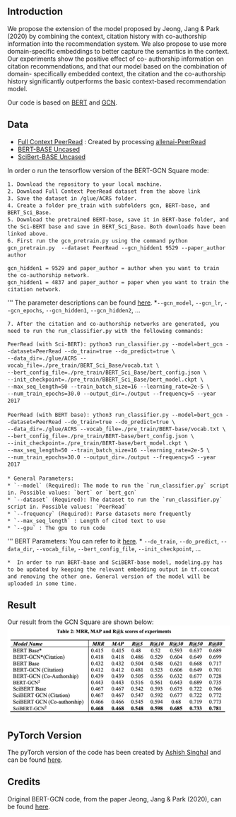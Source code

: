 ## Introduction

We propose the extension of the model proposed by Jeong, Jang & Park (2020) by combining the context, citation history with co-authorship information into the recommendation system. We also propose to use more domain-specific embeddings to better capture the semantics in the context. Our experiments show the positive effect of co- authorship information on citation recommendations, and that our model based on the combination of domain- specifically embedded context, the citation and the co-authorship history significantly outperforms the basic context-based recommendation model.

Our code is based on [BERT](https://github.com/google-research/bert) and [GCN](https://github.com/tkipf/gae/).

## Data
- [Full Context PeerRead](https://bert-gcn-for-paper-citation.s3.ap-northeast-2.amazonaws.com/PeerRead/full_context_PeerRead.csv) : Created by processing [allenai-PeerRead](https://github.com/allenai/PeerRead)
- [BERT-BASE Uncased](https://storage.googleapis.com/bert_models/2020_02_20/uncased_L-12_H-768_A-12.zip)
- [SciBert-BASE Uncased](https://s3-us-west-2.amazonaws.com/ai2-s2-research/scibert/tensorflow_models/scibert_scivocab_uncased.tar.gz)

In order o run the tensorflow version of the BERT-GCN Square mode:

```
1. Download the repository to your local machine.
2. Download Full Context PeerRead dataset from the above link
3. Save the dataset in /glue/ACRS folder.
4. Create a folder pre_train with subfolders gcn, BERT-base, and BERT_Sci_Base.
5. Download the pretrained BERT-base, save it in BERT-base folder, and the Sci-BERT base and save in BERT_Sci_Base. Both downloads have been linked above.
6. First run the gcn_pretrain.py using the command python gcn_pretrain.py  --dataset PeerRead --gcn_hidden1 9529 --paper_author author
  ```
    gcn_hidden1 = 9529 and paper_author = author when you want to train the co-authorship network.
    gcn_hidden1 = 4837 and paper_author = paper when you want to train the citation network. 
   '''
      The parameter descriptions can be found [here](https://github.com/tkipf/gae).
      *`--gcn_model`, `--gcn_lr`, `--gcn_epochs`, `--gcn_hidden1`, `--gcn_hidden2`, ... 
   ```
7. After the citation and co-authorship networks are generated, you need to run the run_classifier.py with the following commands:
  ```
    PeerRead (with Sci-BERT): python3 run_classifier.py --model=bert_gcn --dataset=PeerRead --do_train=true --do_predict=true \
    --data_dir=./glue/ACRS --vocab_file=./pre_train/BERT_Sci_Base/vocab.txt \
    --bert_config_file=./pre_train/BERT_Sci_Base/bert_config.json \
    --init_checkpoint=./pre_train/BBERT_Sci_Base/bert_model.ckpt \
    --max_seq_length=50 --train_batch_size=16 --learning_rate=2e-5 \
    --num_train_epochs=30.0 --output_dir=./output --frequency=5 --year 2017
    
    PeerRead (with BERT base): ython3 run_classifier.py --model=bert_gcn --dataset=PeerRead --do_train=true --do_predict=true \
    --data_dir=./glue/ACRS --vocab_file=./pre_train/BERT-base/vocab.txt \
    --bert_config_file=./pre_train/BERT-base/bert_config.json \
    --init_checkpoint=./pre_train/BERT-base/bert_model.ckpt \
    --max_seq_length=50 --train_batch_size=16 --learning_rate=2e-5 \
    --num_train_epochs=30.0 --output_dir=./output --frequency=5 --year 2017
    
    * General Parameters:
    * `--model` (Required): The mode to run the `run_classifier.py` script in. Possible values: `bert` or `bert_gcn`
    * `--dataset` (Required): The dataset to run the `run_classifier.py` script in. Possible values: `PeerRead`
    * `--frequency` (Required): Parse datasets more frequently
    * `--max_seq_length` : Length of cited text to use 
    * `--gpu` : The gpu to run code
  
  '''
   BERT Parameters: You can refer to it [here](https://github.com/google-research/bert).
    * `--do_train`, `--do_predict`, `--data_dir`, `--vocab_file`, `--bert_config_file`, `--init_checkpoint`, ...
  ```
  *  In order to run BERT-base and SciBERT-base model, modeling.py has to be updated by keeping the relevant embedding output in tf.concat and removing the other one. General version of the model will be uploaded in some time.
```
## Result
Our result from the GCN Square are shown below:
![Alt text](./images/result.png?raw=true "Result")

## PyTorch Version
The pyTorch version of the code has been created by [Ashish Singhal](https://github.com/theGuyWithBlackTie) and can be found [here](https://github.com/theGuyWithBlackTie/pytorch-BERT-GCN).

## Credits
Original BERT-GCN code, from the paper Jeong, Jang & Park (2020), can be found [here](https://github.com/TeamLab/bert-gcn-for-paper-citation/).
